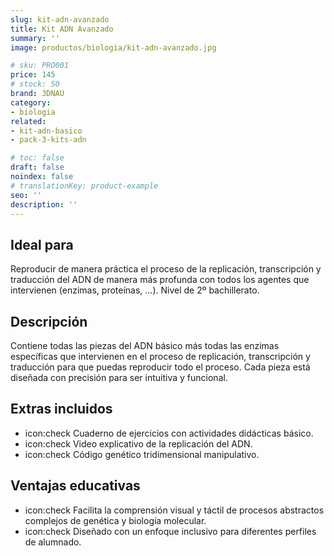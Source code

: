 ```yaml
---
slug: kit-adn-avanzado
title: Kit ADN Avanzado
summary: ''
image: productos/biologia/kit-adn-avanzado.jpg

# sku: PRO001
price: 145
# stock: 50
brand: 3DNAU
category:
- biologia
related:
- kit-adn-basico
- pack-3-kits-adn

# toc: false
draft: false
noindex: false
# translationKey: product-example
seo: ''
description: ''
---
```

## Ideal para

Reproducir de manera práctica el proceso de la replicación, transcripción y traducción del ADN de manera más profunda con todos los agentes que intervienen (enzimas, proteínas, ...). Nivel de 2º bachillerato.

## Descripción

Contiene todas las piezas del ADN básico más todas las enzimas específicas que intervienen en el proceso de replicación, transcripción y traducción para que puedas reproducir todo el proceso. Cada pieza está diseñada con precisión para ser intuitiva y funcional.

## Extras incluidos

- icon:check Cuaderno de ejercicios con actividades didácticas básico.
- icon:check Video explicativo de la replicación del ADN.
- icon:check Código genético tridimensional manipulativo.

## Ventajas educativas

- icon:check Facilita la comprensión visual y táctil de procesos abstractos complejos de genética y biología molecular. 
- icon:check Diseñado con un enfoque inclusivo para diferentes perfiles de alumnado.

